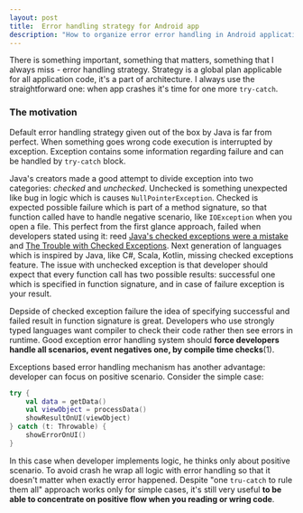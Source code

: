 ```yaml
---
layout: post
title:  Error handling strategy for Android app
description: "How to organize error error handling in Android application."
---
```


There is something important, something that matters, something that I always miss - error handling strategy.
Strategy is a global plan applicable for all application code, it's a part of architecture.
I always use the straightforward one: when app crashes it's time for one more `try-catch`.

### The motivation

Default error handling strategy given out of the box by Java is far from perfect.
When something goes wrong code execution is interrupted by exception.
Exception contains some information regarding failure and can be handled by `try-catch` block.

Java's creators made a good attempt to divide exception into two categories: *checked* and *unchecked*.
Unchecked is something unexpected like bug in logic which is causes `NullPointerException`.
Checked is expected possible failure which is part of a method signature,
so that function called have to handle negative scenario,
like `IOException` when you open a file.
This perfect from the first glance approach,
failed when developers stated using it: reed
[Java's checked exceptions were a mistake](http://radio-weblogs.com/0122027/stories/2003/04/01/JavasCheckedExceptionsWereAMistake.html)
and
[The Trouble with Checked Exceptions](https://www.artima.com/intv/handcuffs.html).
Next generation of languages which is inspired by Java, like C#, Scala, Kotlin, missing checked exceptions feature.
The issue with unchecked exception is that developer should expect that every function call has two possible results:
successful one which is specified in function signature,
and in case of failure exception is your result.

Depside of checked exception failure
the idea of specifying successful and failed result in function signature is great.
Developers who use strongly typed languages want compiler to check their code rather then see errors in runtime.
Good exception error handling system should **force developers handle all scenarios, event negatives one,
by compile time checks**(1).

Exceptions based error handling mechanism has another advantage: developer can focus on positive scenario.
Consider the simple case:
```kotlin
try {
    val data = getData()
    val viewObject = processData()
    showResultOnUI(viewObject)
} catch (t: Throwable) {
    showErrorOnUI()
}
```
In this case when developer implements logic, he thinks only about positive scenario.
To avoid crash he wrap all logic with error handling so that it doesn't matter when exactly error happened.
Despite "one `tru-catch` to rule them all" approach works only for simple cases,
it's still very useful **to be able to concentrate on positive flow when you reading or wring code**.